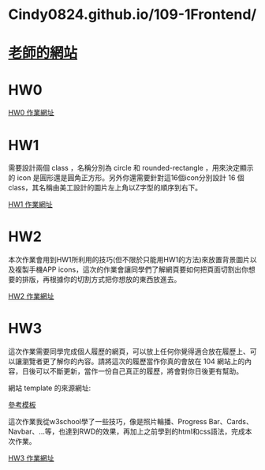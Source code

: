 # Cindy0824.github.io/109-1Frontend/

# [老師的網站](http://homepage.ntu.edu.tw/~kchen/)

# HW0
[HW0 作業網址](https://cindy0824.github.io/109-1Frontend/HW0/index.html)

# HW1
需要設計兩個 class ，名稱分別為 circle 和 rounded-rectangle ，用來決定顯示的 icon 是圓形還是圓角正方形。另外你還需要針對這16個icon分別設計 16 個 class，其名稱由美工設計的圖片左上角以Z字型的順序到右下。 

[HW1 作業網址](https://cindy0824.github.io/109-1Frontend/HW1/index.html)


# HW2
本次作業會用到HW1所利用的技巧(但不限於只能用HW1的方法)來放置背景圖片以及複製手機APP  icons，這次的作業會讓同學們了解網頁要如何把頁面切割出你想要的排版，再根據你的切割方式把你想放的東西放進去。

[HW2 作業網址](https://cindy0824.github.io/109-1Frontend/HW2/index.html)

# HW3
這次作業需要同學完成個人履歷的網頁，可以放上任何你覺得適合放在履歷上、可以讓瀏覽者更了解你的內容。請將這次的履歷當作你真的會放在 104 網站上的內容，日後可以不斷更新，當作一份自己真正的履歷，將會對你日後更有幫助。

網站 template 的來源網址:

[ 參考模板 ](https://www.w3schools.com/bootstrap4/default.asp)

這次作業我從w3school學了一些技巧，像是照片輪播、Progress Bar、Cards、Navbar、...等，也達到RWD的效果，再加上之前學到的html和css語法，完成本次作業。

[HW3 作業網址](https://cindy0824.github.io/index.html)
